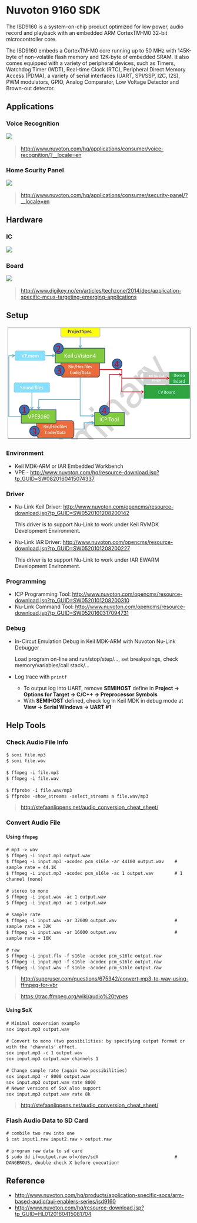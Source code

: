 # Nuvoton 9160 SDK

The ISD9160 is a system-on-chip product optimized for low power, audio record and playback with an embedded ARM CortexTM-M0 32-bit microcontroller core.

The ISD9160 embeds a CortexTM-M0 core running up to 50 MHz with 145K-byte of non-volatile flash memory and 12K-byte of embedded SRAM. It also comes equipped with a variety of peripheral devices, such as Timers, Watchdog Timer (WDT), Real-time Clock (RTC), Peripheral Direct Memory Access (PDMA), a variety of serial interfaces (UART, SPI/SSP, I2C, I2S), PWM modulators, GPIO, Analog Comparator, Low Voltage Detector and Brown-out detector.

## Applications

### Voice Recognition

![](http://www.nuvoton.com/export/sites/nuvoton/images/ISD9160vR.png_1851307823.png)

> http://www.nuvoton.com/hq/applications/consumer/voice-recognition/?__locale=en

### Home Scurity Panel

![](http://www.nuvoton.com/export/sites/nuvoton/images/ISD9160-Security-Panel.png_622442009.png)

> http://www.nuvoton.com/hq/applications/consumer/security-panel/?__locale=en

## Hardware

### IC

![](http://www.digikey.com/-/media/Images/Article%20Library/TechZone%20Articles/2014/December/Application-Specific%20MCUs%20Targeting%20Emerging%20Applications/article-2014december-application-specific-mcus-fig1.jpg)

### Board

![](http://www.digikey.com/-/media/Images/Article%20Library/TechZone%20Articles/2014/December/Application-Specific%20MCUs%20Targeting%20Emerging%20Applications/article-2014december-application-specific-mcus-fig2.jpg)

> http://www.digikey.no/en/articles/techzone/2014/dec/application-specific-mcus-targeting-emerging-applications

## Setup

![](Docs/isd9160_dev_flow.png)

### Environment

- Keil MDK-ARM or IAR Embedded Workbench
- VPE - http://www.nuvoton.com/hq/resource-download.jsp?tp_GUID=SW0820160415074337

### Driver

- Nu-Link Keil Driver: http://www.nuvoton.com/opencms/resource-download.jsp?tp_GUID=SW0520101208200142

  This driver is to support Nu-Link to work under Keil RVMDK Development Environment.

- Nu-Link IAR Driver: http://www.nuvoton.com/opencms/resource-download.jsp?tp_GUID=SW0520101208200227

  This driver is to support Nu-Link to work under IAR EWARM Development Environment.

### Programming

- ICP Programming Tool: http://www.nuvoton.com/opencms/resource-download.jsp?tp_GUID=SW0520101208200310
- Nu-Link Command Tool: http://www.nuvoton.com/opencms/resource-download.jsp?tp_GUID=SW0520160317094731

### Debug

- In-Circut Emulation Debug in Keil MDK-ARM with Nuvoton Nu-Link Debugger

  Load program on-line and run/stop/step/..., set breakpoings, check memory/variables/call stack/...

- Log trace with `printf`
  * To output log into UART, remove **SEMIHOST** define in **Project -> Options for Target -> C/C++ -> Preprocessor Symbols**
  * With **SEMIHOST** defined, check log in Keil MDK in debug mode at **View -> Serial Windows -> UART #1**

## Help Tools

### Check Audio File Info

```
$ soxi file.mp3
$ soxi file.wav

$ ffmpeg -i file.mp3
$ ffmpeg -i file.wav

$ ffprobe -i file.wav/mp3
$ ffprobe -show_streams -select_streams a file.wav/mp3
```

> http://stefaanlippens.net/audio_conversion_cheat_sheet/

### Convert Audio File

#### Using `ffmpeg`

```
# mp3 -> wav
$ ffmpeg -i input.mp3 output.wav
$ ffmpeg -i input.mp3 -acodec pcm_s16le -ar 44100 output.wav    # sample rate = 44.1K
$ ffmpeg -i input.mp3 -acodec pcm_s16le -ac 1 output.wav        # 1 channel (mono)

# stereo to mono
$ ffmpeg -i input.wav -ac 1 output.wav
$ ffmpeg -i input.mp3 -ac 1 output.wav

# sample rate
$ ffmpeg -i input.wav -ar 32000 output.wav                      # sample rate = 32K
$ ffmpeg -i input.wav -ar 16000 output.wav                      # sample rate = 16K

# raw
$ ffmpeg -i input.flv -f s16le -acodec pcm_s16le output.raw
$ ffmpeg -i input.mp3 -f s16le -acodec pcm_s16le output.raw
$ ffmpeg -i input.wav -f s16le -acodec pcm_s16le output.raw
```

> http://superuser.com/questions/675342/convert-mp3-to-wav-using-ffmpeg-for-vbr

> https://trac.ffmpeg.org/wiki/audio%20types

#### Using SoX

```
# Minimal conversion example
sox input.mp3 output.wav

# Convert to mono (two possibilities: by specifying output format or with the 'channels' effect.
sox input.mp3 -c 1 output.wav
sox input.mp3 output.wav channels 1

# Change sample rate (again two possibilities)
sox input.mp3 -r 8000 output.wav
sox input.mp3 output.wav rate 8000
# Newer versions of SoX also support
sox input.mp3 output.wav rate 8k
```

> http://stefaanlippens.net/audio_conversion_cheat_sheet/

### Flash Audio Data to SD Card

```
# combile two raw into one
$ cat input1.raw input2.raw > output.raw

# program raw data to sd card
$ sudo dd if=output.raw of=/dev/sdX                             # DANGEROUS, double check X before execution!
```

## Reference

- http://www.nuvoton.com/hq/products/application-specific-socs/arm-based-audio/aui-enablers-series/isd9160
- http://www.nuvoton.com/hq/resource-download.jsp?tp_GUID=HL0120160415081704
